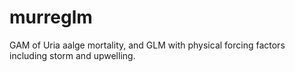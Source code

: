 # murreglm
GAM of Uria aalge mortality, and GLM with physical forcing factors including storm and upwelling.
